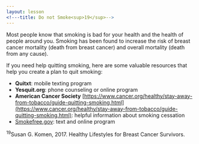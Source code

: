 ```yaml
---
layout: lesson
<!---title: Do not Smoke<sup>19</sup>-->
---
```


Most people know that smoking is bad for your health and the health of people around you. Smoking has been found to increase the risk of breast cancer mortality (death from breast cancer) and overall mortality (death from any cause). 

If you need help quitting smoking, here are some valuable resources that help you create a plan to quit smoking: 

* **Quitxt**: mobile texting program
* **Yesquit.org**: phone counseling or online program
* **American Cancer Society** [https://www.cancer.org/healthy/stay-away-from-tobacco/guide-quitting-smoking.html](https://www.cancer.org/healthy/stay-away-from-tobacco/guide-quitting-smoking.html): helpful information about smoking cessation
* [Smokefree.gov](https://smokefree.gov/): text and online program 

<sup>19</sup>Susan G. Komen, 2017. Healthy Lifestyles for Breast Cancer Survivors.